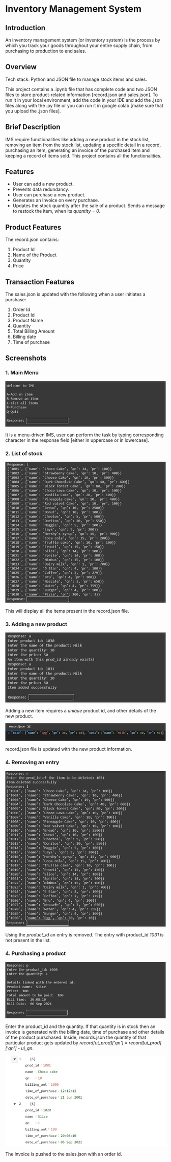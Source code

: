 # Inventory Management System

## Introduction
An inventory management system (or inventory system) is the process by which you track your goods throughout your entire supply chain, from purchasing to production to end sales.

## Overview
Tech stack: Python and JSON file to manage stock items and sales.

This project contains a .ipynb file that has complete code and two JSON files to store product-related information [record.json and sales.json]. To run it in your local environment, add the code in your IDE and add the .json files along with the .py file or you can run it in google colab [make sure that you upload the .json files].

## Brief Description
IMS require functionalities like adding a new product in the stock list, removing an item from the stock list, updating a specific detail in a record, purchasing an item, generating an invoice of the purchased item and keeping a record of items sold.
This project contains all the functionalities.

## Features
* User can add a new product.
* Prevents data redundancy.
* User can purchase a new product.
* Generates an Invoice on every purchase.
* Updates the stock quantity after the sale of a product. Sends a message to restock the item, when its _quantity = 0_.

## Product Features
The record.json contains:
1. Product Id
2. Name of the Product
3. Quantity
4. Price

## Transaction Features
The sales.json is updated with the following when a user initiates a purshase:
1. Order Id
2. Product Id
3. Product Name
4. Quantity 
5. Total Billing Amount
6. Billing date
7. Time of purchase

## Screenshots 
### 1. Main Menu
![picture alt](Screenshots/1.jpg)

It is a menu-driven IMS, user can perform the task by typing corresponding character in the response field [either in uppercase or in lowercase].

### 2. List of stock
![picture alt](Screenshots/2.jpg)

This will display all the items present in the record.json file.

### 3. Adding a new product
![picture alt](Screenshots/3.jpg)

Adding a new item requires a _unique_ product id, and other details of the new product.

![picture alt](Screenshots/4.jpg)

record.json file is updated with the new product information.

### 4. Removing an entry
![picture alt](Screenshots/5.jpg)

Using the _product_id_ an entry is removed. The entry with product_id _1031_ is not present in the list.

### 4. Purchasing a product
![picture alt](Screenshots/7.jpg)

Enter the product_id and the quantity. If that quantity is in stock then an invoice is generated with the billing date, time of purchase and other details of the product purschased. 
Inside, records.json the quantity of that particular product gets updated by _record[ui_prod]['qn'] = record[ui_prod]['qn'] - ui_qn_. 

![picture alt](Screenshots/8.jpg)

The invoice is pushed to the sales.json with an order id.
